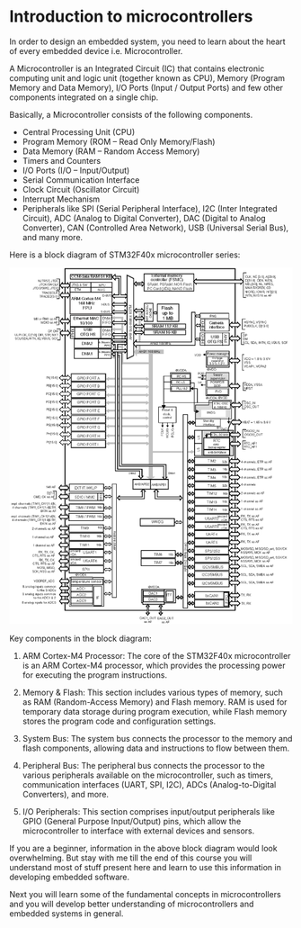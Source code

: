 # Introduction to microcontrollers

In order to design an embedded system, you need to learn about the heart of every embedded device i.e. Microcontroller.

A Microcontroller is an Integrated Circuit (IC) that contains electronic computing unit and logic unit (together known as CPU), Memory (Program Memory and Data Memory), I/O Ports (Input / Output Ports) and few other components integrated on a single chip.

Basically, a Microcontroller consists of the following components.

* Central Processing Unit (CPU)
* Program Memory (ROM – Read Only Memory/Flash)
* Data Memory (RAM – Random Access Memory)
* Timers and Counters
* I/O Ports (I/O – Input/Output)
* Serial Communication Interface
* Clock Circuit (Oscillator Circuit)
* Interrupt Mechanism
* Peripherals like SPI (Serial Peripheral Interface), I2C (Inter Integrated Circuit), ADC (Analog to Digital Converter), DAC (Digital to Analog Converter), CAN (Controlled Area Network), USB (Universal Serial Bus), and many more.

Here is a block diagram of STM32F40x microcontroller series:

![Alt text](../pictures/stm32_architecture.png)

Key components in the block diagram:

1. ARM Cortex-M4 Processor: The core of the STM32F40x microcontroller is an ARM Cortex-M4 processor, which provides the processing power for executing the program instructions.

2. Memory & Flash: This section includes various types of memory, such as RAM (Random-Access Memory) and Flash memory. RAM is used for temporary data storage during program execution, while Flash memory stores the program code and configuration settings.

3. System Bus: The system bus connects the processor to the memory and flash components, allowing data and instructions to flow between them.

4. Peripheral Bus: The peripheral bus connects the processor to the various peripherals available on the microcontroller, such as timers, communication interfaces (UART, SPI, I2C), ADCs (Analog-to-Digital Converters), and more.

5. I/O Peripherals: This section comprises input/output peripherals like GPIO (General Purpose Input/Output) pins, which allow the microcontroller to interface with external devices and sensors.

If you are a beginner, information in the above block diagram would look overwhelming. But stay with me till the end of this course you will understand most of stuff present here and learn to use this information in developing embedded software.

Next you will learn some of the fundamental concepts in microcontrollers and you will develop better understanding of microcontrollers and embedded systems in general.
